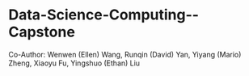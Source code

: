 # Data-Science-Computing--Capstone

Co-Author: Wenwen (Ellen) Wang, Runqin (David) Yan, Yiyang (Mario) Zheng, Xiaoyu Fu, Yingshuo (Ethan) Liu
